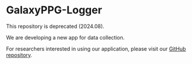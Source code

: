 # GalaxyPPG-Logger

This repository is deprecated (2024.08).

We are developing a new app for data collection.

For researchers interested in using our application, please visit our [GitHub repository](https://github.com/Kaist-ICLab/android-tracker).
